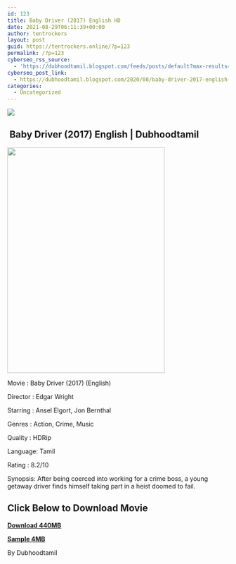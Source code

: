 ```yaml
---
id: 123
title: Baby Driver (2017) English HD
date: 2021-08-29T06:11:39+00:00
author: tentrockers
layout: post
guid: https://tentrockers.online/?p=123
permalink: /?p=123
cyberseo_rss_source:
  - 'https://dubhoodtamil.blogspot.com/feeds/posts/default?max-results=150&start-index=151'
cyberseo_post_link:
  - https://dubhoodtamil.blogspot.com/2020/08/baby-driver-2017-english-hd.html
categories:
  - Uncategorized
---
```

<div class="media_block">
  <img src="https://1.bp.blogspot.com/-LR4kERsrS1E/XzfTe7N-DMI/AAAAAAAACBk/x5NoEbCZAgEgtL-dBNWCdOQ5GLUjLmpQACNcBGAsYHQ/s72-w358-h512-c/9441edc30997057f181eeac429ef595a.jpg" class="media_thumbnail" />
</div>

## &nbsp;Baby Driver (2017) English | Dubhoodtamil

<div class="separator">
  <a href="https://1.bp.blogspot.com/-LR4kERsrS1E/XzfTe7N-DMI/AAAAAAAACBk/x5NoEbCZAgEgtL-dBNWCdOQ5GLUjLmpQACNcBGAsYHQ/s2048/9441edc30997057f181eeac429ef595a.jpg" imageanchor="1"><img loading="lazy" border="0" data-original-height="2048" data-original-width="1434" height="512" src="https://1.bp.blogspot.com/-LR4kERsrS1E/XzfTe7N-DMI/AAAAAAAACBk/x5NoEbCZAgEgtL-dBNWCdOQ5GLUjLmpQACNcBGAsYHQ/w358-h512/9441edc30997057f181eeac429ef595a.jpg" width="358" /></a>
</div>

Movie	<span></span>:	<span></span>Baby Driver (2017) (English)

Director	<span></span>:	<span></span>Edgar Wright

Starring	<span></span>:	<span></span>Ansel Elgort, Jon Bernthal

Genres	<span></span>:	<span></span>Action, Crime, Music

Quality	<span></span>:	<span></span>HDRip

Language:	<span></span>Tamil

Rating	<span></span>:	<span></span>8.2/10

Synopsis: After being coerced into working for a crime boss, a young getaway driver finds himself taking part in a heist doomed to fail.

## **<span>Click Below to Download Movie</span>**

**<span><a href="https://oncehelp.com/baby-driver" target="_blank" rel="noopener">Download 440MB</a></span>**

<span><b><a href="http://d2.uptofiles.site//files/Hollywood%20Movies%20(English)/Baby%20Driver%20(2017)%20(English)/Baby%20Driver%20(2017)%20Sample%20(640x360).mp4" target="_blank" rel="noopener">Sample 4MB</a></b></span>

By Dubhoodtamil